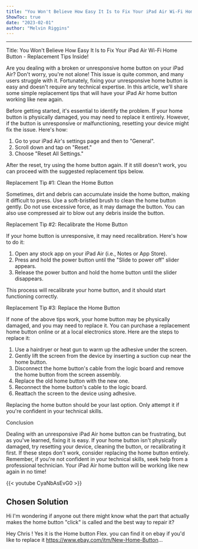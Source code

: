 ```yaml
---
title: "You Won't Believe How Easy It Is to Fix Your iPad Air Wi-Fi Home Button - Replacement Tips Inside!"
ShowToc: true 
date: "2023-02-01"
author: "Melvin Riggins"
---
```

*****
Title: You Won't Believe How Easy It Is to Fix Your iPad Air Wi-Fi Home Button - Replacement Tips Inside!

Are you dealing with a broken or unresponsive home button on your iPad Air? Don't worry, you're not alone! This issue is quite common, and many users struggle with it. Fortunately, fixing your unresponsive home button is easy and doesn't require any technical expertise. In this article, we'll share some simple replacement tips that will have your iPad Air home button working like new again.

Before getting started, it's essential to identify the problem. If your home button is physically damaged, you may need to replace it entirely. However, if the button is unresponsive or malfunctioning, resetting your device might fix the issue. Here's how:

1. Go to your iPad Air's settings page and then to "General".
2. Scroll down and tap on "Reset."
3. Choose "Reset All Settings."

After the reset, try using the home button again. If it still doesn't work, you can proceed with the suggested replacement tips below.

Replacement Tip #1: Clean the Home Button

Sometimes, dirt and debris can accumulate inside the home button, making it difficult to press. Use a soft-bristled brush to clean the home button gently. Do not use excessive force, as it may damage the button. You can also use compressed air to blow out any debris inside the button.

Replacement Tip #2: Recalibrate the Home Button

If your home button is unresponsive, it may need recalibration. Here's how to do it:

1. Open any stock app on your iPad Air (i.e., Notes or App Store).
2. Press and hold the power button until the "Slide to power off" slider appears.
3. Release the power button and hold the home button until the slider disappears.

This process will recalibrate your home button, and it should start functioning correctly.

Replacement Tip #3: Replace the Home Button

If none of the above tips work, your home button may be physically damaged, and you may need to replace it. You can purchase a replacement home button online or at a local electronics store. Here are the steps to replace it:

1. Use a hairdryer or heat gun to warm up the adhesive under the screen.
2. Gently lift the screen from the device by inserting a suction cup near the home button.
3. Disconnect the home button's cable from the logic board and remove the home button from the screen assembly.
4. Replace the old home button with the new one.
5. Reconnect the home button's cable to the logic board.
6. Reattach the screen to the device using adhesive.

Replacing the home button should be your last option. Only attempt it if you're confident in your technical skills.

Conclusion

Dealing with an unresponsive iPad Air home button can be frustrating, but as you've learned, fixing it is easy. If your home button isn't physically damaged, try resetting your device, cleaning the button, or recalibrating it first. If these steps don't work, consider replacing the home button entirely. Remember, if you're not confident in your technical skills, seek help from a professional technician. Your iPad Air home button will be working like new again in no time!

{{< youtube CyaNbAsEvG0 >}} 



## Chosen Solution
 Hi I'm wondering if anyone out there might know what the part that actually makes the home button "click" is called and the best way to repair it?

 Hey Chris ! Yes it is the Home button Flex.
you can find it on ebay if you'd like to replace it
https://www.ebay.com/itm/New-Home-Button...




